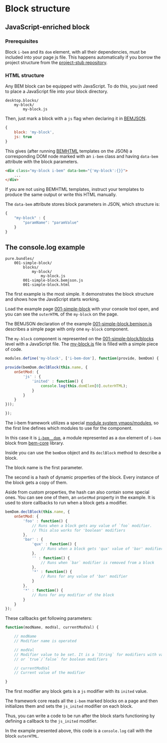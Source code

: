# Block structure

## JavaScript-enriched block

### Prerequisites

Block `i-bem` and its `dom` element, with all their dependencies, must be included
into your page js file. This happens automatically if you borrow the project
structure from the [project-stub repository](https://en.bem.info/platform/project-stub/).

### HTML structure

Any BEM block can be equipped with JavaScript. To do this, you just need to place
a JavaScript file into your block directory.

```files
desktop.blocks/
    my-block/
        my-block.js
```

Then, just mark a block with a `js` flag when declaring it in [BEMJSON](https://en.bem.info/platform/bemjson/).

```js
{
    block: 'my-block',
    js: true
}
```

This gives (after running [BEMHTML](https://en.bem.info/platform/bem-xjst/) templates on the JSON) a corresponding DOM
node marked with an `i-bem` class and having `data-bem` attribute with the block
parameters.

```html
<div class="my-block i-bem" data-bem="{'my-block':{}}">
    ...
</div>
```

If you are not using BEMHTML templates, instruct your templates to produce the same
output or write this HTML manually.

The `data-bem` attribute stores block parameters in JSON, which structure is:

```js
{
    "my-block" : {
        "paramName": "paramValue"
    }
}
```

## The console.log example

```files
pure.bundles/
    001-simple-block/
        blocks/
            my-block/
                my-block.js
        001-simple-block.bemjson.js
        001-simple-block.html
```

The first example is the most simple. It demonstrates the block structure and shows how the JavaScript starts working.

Load the example page [001-simple-block](https://bem-site.github.io/bem-js-tutorial/pure.bundles/001-simple-block/001-simple-block.html) with your console tool open, and you can see the `outerHTML`
of the `my-block` on the page.

The BEMJSON declaration of the example [001-simple-block.bemjson.js](https://github.com/bem/bem-js-tutorial/blob/master/pure.bundles/001-simple-block/001-simple-block.bemjson.js) describes a simple page with only one
`my-block` component.

The `my-block` component is represented on the [001-simple-block/blocks](https://github.com/bem/bem-js-tutorial/tree/master/pure.bundles/001-simple-block/blocks/my-block) level with a JavaScript file. The [my-block.js](https://github.com/bem/bem-js-tutorial/blob/master/pure.bundles/001-simple-block/blocks/my-block/my-block.js) file is filled with a simple piece of code.

```js
modules.define('my-block', ['i-bem-dom'], function(provide, bemDom) {

provide(bemDom.declBlock(this.name, {
    onSetMod: {
        'js' : {
            'inited' : function() {
                console.log(this.domElem[0].outerHTML);
            }
        }
    }
}));

});
```

The i-bem framework utilizes a special [module system
ymaps/modules](https://github.com/ymaps/modules/blob/master/README.md),
so the first line defines which modules to use for the component.

In this case it is
[`i-bem__dom`](https://github.com/bem/bem-core/blob/v3/common.blocks/i-bem/__dom/i-bem__dom.js),
a module represented as a `dom` element of `i-bem` block from
[bem-core](https://en.bem.info/libs/bem-core/) library.

Inside you can use the `bemDom` object and its `declBlock` method to describe a block.

The block name is the first parameter.

The second is a hash of dynamic properties of the block. Every instance of the block
gets a copy of them.

Aside from custom properties, the hash can also contain some special ones. You can
see one of them, an `onSetMod` property in the example. It is used to store
callbacks to run when a block gets a modifier.

```js
bemDom.declBlock(this.name, {
    onSetMod: {
        'foo' : function() {
            // Runs when a block gets any value of `foo` modifier.
            // This also works for 'boolean' modifiers
        },
        'bar' : {
            'qux' : function() {
                // Runs when a block gets 'qux' value of 'bar' modifier
            },
            '' : function() {
                // Runs when `bar` modifier is removed from a block
            },
            '*' : function() {
                // Runs for any value of 'bar' modifier
            }
        },
        '*' : function() {
            // Runs for any modifier of the block
        }
    }
});
```

These callbacks get following parameters:

```js
function(modName, modVal, currentModVal) {

    // modName
    // Modifier name is operated

    // modVal
    // Modifier value to be set. It is a `String` for modifiers with values
    // or `true`/`false` for boolean modifiers

    // currentModVal
    // Current value of the modifier

}
```

The first modifier any block gets is a `js` modifier with its `inited` value.

The framework core reads all the `i-bem` marked blocks on a page and then
initializes them and sets the `js_inited` modifier on each block.

Thus, you can write a code to be run after the block starts functioning by defining
a callback to the `js_inited` modifier.

In the example presented above, this code is a `console.log` call with the block
`outerHTML`.
